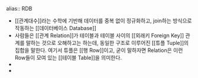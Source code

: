 alias:: RDB

- [[관계대수]]라는 수학에 기반해 데이터를 중복 없이 정규화하고, join하는 방식으로 작동하는 [[데이터베이스 Database]]
- 사람들은 [[관계 Relation]]가 테이블과 테이블 사이의 [[외래키 Foreign Key]] 관계를 말하는 것으로 오해하고는 하는데, 동일한 구조로 이루어진 [[튜플 Tuple]]의 집합을 말한다. 여기서 튜플은 [[행 Row]]이고, 굳이 말하자면 Relation은 이런 Row들이 모여 있는 [[테이블 Table]]을 의미한다.
-
-